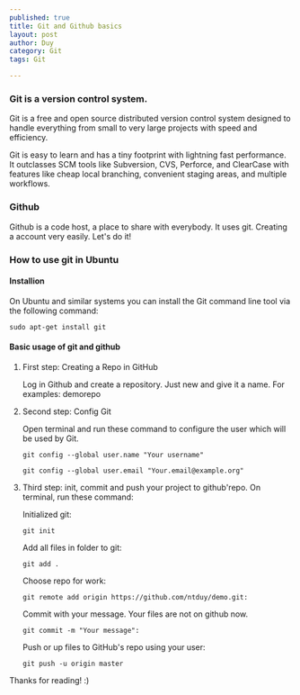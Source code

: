 ```yaml
---
published: true
title: Git and Github basics
layout: post
author: Duy
category: Git
tags: Git

---
```


### Git is a version control system.

Git is a free and open source distributed version control system designed to handle everything from small to very large projects with speed and efficiency.

Git is easy to learn and has a tiny footprint with lightning fast performance. It outclasses SCM tools like Subversion, CVS, Perforce, and ClearCase with features like cheap local branching, convenient staging areas, and multiple workflows.

### Github
Github is a code host, a place to share with everybody. It uses git. Creating a account very easily. Let's do it!

### How to use git in Ubuntu

#### Installion

On Ubuntu and similar systems you can install the Git command line tool via the following command:

```
sudo apt-get install git
```

#### Basic usage of git and github

1. First step: Creating a Repo in GitHub

	Log in Github and create a repository. Just new and give it a name. For examples: demorepo

2. Second step: Config Git

	Open terminal and run these command to configure the user which will be used by Git.

	```
	git config --global user.name "Your username"
	```

	```
	git config --global user.email "Your.email@example.org"
	```

3. Third step: init, commit and push your project to github'repo.
	On terminal, run these command:

	Initialized git:
	```
	git init
	```

	Add all files in folder to git:
	```
	git add .
	```

	Choose repo for work:
	```
	git remote add origin https://github.com/ntduy/demo.git:
	```

	Commit with your message. Your files are not on github now.
	```
	git commit -m "Your message":
	```

	Push or up files to GitHub's repo using your user:
	```
	git push -u origin master
	```

Thanks for reading! :)





